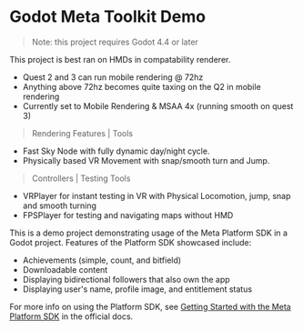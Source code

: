 # Godot Meta Toolkit Demo

> Note: this project requires Godot 4.4 or later

This project is best ran on HMDs in compatability renderer.

- Quest 2 and 3 can run mobile rendering @ 72hz
- Anything above 72hz becomes quite taxing on the Q2 in mobile rendering
- Currently set to Mobile Rendering & MSAA 4x (running smooth on quest 3)

> Rendering Features | Tools

- Fast Sky Node with fully dynamic day/night cycle.
- Physically based VR Movement with snap/smooth turn and Jump.

> Controllers | Testing Tools

- VRPlayer for instant testing in VR with Physical Locomotion, jump, snap and smooth turning
- FPSPlayer for testing and navigating maps without HMD

This is a demo project demonstrating usage of the Meta Platform SDK in a Godot project. Features of the Platform SDK showcased include:

- Achievements (simple, count, and bitfield)
- Downloadable content
- Displaying bidirectional followers that also own the app
- Displaying user's name, profile image, and entitlement status

For more info on using the Platform SDK, see [Getting Started with the Meta Platform SDK](https://godot-sdk-integrations.github.io/godot-meta-toolkit/manual/platform_sdk/getting_started.html) in the official docs.
